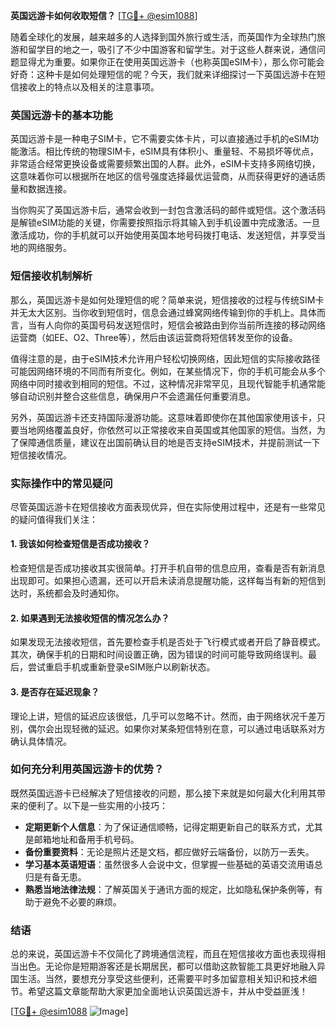 **英国远游卡如何收取短信？** [[TG💪+ @esim1088](https://t.me/s/esim1088)]

随着全球化的发展，越来越多的人选择到国外旅行或生活，而英国作为全球热门旅游和留学目的地之一，吸引了不少中国游客和留学生。对于这些人群来说，通信问题显得尤为重要。如果你正在使用英国远游卡（也称英国eSIM卡），那么你可能会好奇：这种卡是如何处理短信的呢？今天，我们就来详细探讨一下英国远游卡在短信接收上的特点以及相关的注意事项。

### 英国远游卡的基本功能

英国远游卡是一种电子SIM卡，它不需要实体卡片，可以直接通过手机的eSIM功能激活。相比传统的物理SIM卡，eSIM具有体积小、重量轻、不易损坏等优点，非常适合经常更换设备或需要频繁出国的人群。此外，eSIM卡支持多网络切换，这意味着你可以根据所在地区的信号强度选择最优运营商，从而获得更好的通话质量和数据连接。

当你购买了英国远游卡后，通常会收到一封包含激活码的邮件或短信。这个激活码是解锁eSIM功能的关键，你需要按照指示将其输入到手机设置中完成激活。一旦激活成功，你的手机就可以开始使用英国本地号码拨打电话、发送短信，并享受当地的网络服务。

### 短信接收机制解析

那么，英国远游卡是如何处理短信的呢？简单来说，短信接收的过程与传统SIM卡并无太大区别。当你收到短信时，信息会通过蜂窝网络传输到你的手机上。具体而言，当有人向你的英国号码发送短信时，短信会被路由到你当前所连接的移动网络运营商（如EE、O2、Three等），然后由该运营商将短信转发至你的设备。

值得注意的是，由于eSIM技术允许用户轻松切换网络，因此短信的实际接收路径可能因网络环境的不同而有所变化。例如，在某些情况下，你的手机可能会从多个网络中同时接收到相同的短信。不过，这种情况非常罕见，且现代智能手机通常能够自动识别并整合这些信息，确保用户不会遗漏任何重要消息。

另外，英国远游卡还支持国际漫游功能。这意味着即使你在其他国家使用该卡，只要当地网络覆盖良好，你依然可以正常接收来自英国或其他国家的短信。当然，为了保障通信质量，建议在出国前确认目的地是否支持eSIM技术，并提前测试一下短信接收情况。

### 实际操作中的常见疑问

尽管英国远游卡在短信接收方面表现优异，但在实际使用过程中，还是有一些常见的疑问值得我们关注：

#### 1. 我该如何检查短信是否成功接收？
检查短信是否成功接收其实很简单。打开手机自带的信息应用，查看是否有新消息出现即可。如果担心遗漏，还可以开启未读消息提醒功能，这样每当有新的短信到达时，系统都会及时通知你。

#### 2. 如果遇到无法接收短信的情况怎么办？
如果发现无法接收短信，首先要检查手机是否处于飞行模式或者开启了静音模式。其次，确保手机的日期和时间设置正确，因为错误的时间可能导致网络误判。最后，尝试重启手机或重新登录eSIM账户以刷新状态。

#### 3. 是否存在延迟现象？
理论上讲，短信的延迟应该很低，几乎可以忽略不计。然而，由于网络状况千差万别，偶尔会出现轻微的延迟。如果你对某条短信特别在意，可以通过电话联系对方确认具体情况。

### 如何充分利用英国远游卡的优势？

既然英国远游卡已经解决了短信接收的问题，那么接下来就是如何最大化利用其带来的便利了。以下是一些实用的小技巧：

- **定期更新个人信息**：为了保证通信顺畅，记得定期更新自己的联系方式，尤其是邮箱地址和备用手机号码。
- **备份重要资料**：无论是照片还是文档，都应做好云端备份，以防万一丢失。
- **学习基本英语短语**：虽然很多人会说中文，但掌握一些基础的英语交流用语总归是有备无患。
- **熟悉当地法律法规**：了解英国关于通讯方面的规定，比如隐私保护条例等，有助于避免不必要的麻烦。

### 结语

总的来说，英国远游卡不仅简化了跨境通信流程，而且在短信接收方面也表现得相当出色。无论你是短期游客还是长期居民，都可以借助这款智能工具更好地融入异国生活。当然，要想充分享受这些便利，还需要平时多加留意相关知识和技术细节。希望这篇文章能帮助大家更加全面地认识英国远游卡，并从中受益匪浅！

[[TG💪+ @esim1088](https://t.me/s/esim1088) ![Image](https://i.postimg.cc/4NQfJmqS/Snipaste-2025-05-13-00-14-12.png)]